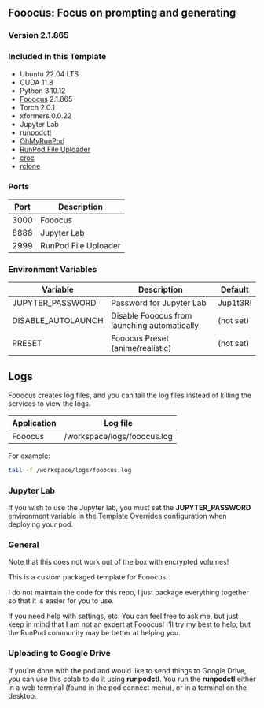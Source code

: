 ## Fooocus: Focus on prompting and generating

### Version 2.1.865

### Included in this Template

* Ubuntu 22.04 LTS
* CUDA 11.8
* Python 3.10.12
* [Fooocus](https://github.com/lllyasviel/Fooocus) 2.1.865
* Torch 2.0.1
* xformers 0.0.22
* Jupyter Lab
* [runpodctl](https://github.com/runpod/runpodctl)
* [OhMyRunPod](https://github.com/kodxana/OhMyRunPod)
* [RunPod File Uploader](https://github.com/kodxana/RunPod-FilleUploader)
* [croc](https://github.com/schollz/croc)
* [rclone](https://rclone.org/)

### Ports

| Port | Description          |
|------|----------------------|
| 3000 | Fooocus              |
| 8888 | Jupyter Lab          |
| 2999 | RunPod File Uploader |

### Environment Variables

| Variable           | Description                                  | Default   |
|--------------------|----------------------------------------------|-----------|
| JUPYTER_PASSWORD   | Password for Jupyter Lab                     | Jup1t3R!  |
| DISABLE_AUTOLAUNCH | Disable Fooocus from launching automatically | (not set) |
| PRESET             | Fooocus Preset (anime/realistic)             | (not set) |


## Logs

Fooocus creates log files, and you can tail the log files
instead of killing the services to view the logs.

| Application | Log file                    |
|-------------|-----------------------------|
| Fooocus     | /workspace/logs/fooocus.log |

For example:

```bash
tail -f /workspace/logs/fooocus.log
```

### Jupyter Lab

If you wish to use the Jupyter lab, you must set
the **JUPYTER_PASSWORD** environment variable in the
Template Overrides configuration when deploying
your pod.

### General

Note that this does not work out of the box with
encrypted volumes!

This is a custom packaged template for Fooocus.

I do not maintain the code for this repo,
I just package everything together so that it is
easier for you to use.

If you need help with settings, etc. You can feel free
to ask me, but just keep in mind that I am not an expert
at Fooocus! I'll try my best to help, but the
RunPod community may be better at helping you.

### Uploading to Google Drive

If you're done with the pod and would like to send
things to Google Drive, you can use this colab to do it
using **runpodctl**. You run the **runpodctl** either in
a web terminal (found in the pod connect menu), or
in a terminal on the desktop.